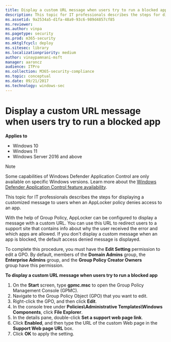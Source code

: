 ```yaml
---
title: Display a custom URL message when users try to run a blocked app (Windows)
description: This topic for IT professionals describes the steps for displaying a customized message to users when an AppLocker policy denies access to an app.
ms.assetid: 9a2534a5-d1fa-48a9-93c6-989d4857cf85
ms.reviewer: 
ms.author: vinpa
ms.pagetype: security
ms.prod: m365-security
ms.mktglfcycl: deploy
ms.sitesec: library
ms.localizationpriority: medium
author: vinaypamnani-msft
manager: aaroncz
audience: ITPro
ms.collection: M365-security-compliance
ms.topic: conceptual
ms.date: 09/21/2017
ms.technology: windows-sec
---
```


# Display a custom URL message when users try to run a blocked app

**Applies to**

- Windows 10
- Windows 11
- Windows Server 2016 and above

>[!NOTE]
>Some capabilities of Windows Defender Application Control are only available on specific Windows versions. Learn more about the [Windows Defender Application Control feature availability](/windows/security/threat-protection/windows-defender-application-control/feature-availability).

This topic for IT professionals describes the steps for displaying a customized message to users when an AppLocker policy denies access to an app.

With the help of Group Policy, AppLocker can be configured to display a message with a custom URL. You can use this URL to redirect users to a support site that contains info about why the user received the error and which apps are allowed. If you don't display a custom message when an app is blocked, the default access denied message is displayed.

To complete this procedure, you must have the **Edit Setting** permission to edit a GPO. By default, members of the **Domain Admins** group, the **Enterprise Admins** group, and the **Group Policy Creator Owners** group have this permission.

**To display a custom URL message when users try to run a blocked app**

1.  On the **Start** screen, type **gpmc.msc** to open the Group Policy Management Console (GPMC).
2.  Navigate to the Group Policy Object (GPO) that you want to edit.
3.  Right-click the GPO, and then click **Edit**.
4.  In the console tree under **Policies\\Administrative Templates\\Windows Components**, click **File Explorer**.
5.  In the details pane, double-click **Set a support web page link**.
6.  Click **Enabled**, and then type the URL of the custom Web page in the **Support Web page URL** box.
7.  Click **OK** to apply the setting.
